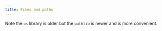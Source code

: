 ```yaml
---
title: Files and paths
---
```


Note the `os` library is older but the `pathlib` is newer and is more convenient.
